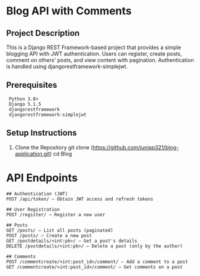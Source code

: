 
 # Blog API with Comments

## Project Description
This is a Django REST Framework-based project that provides a simple blogging API with JWT authentication. Users can register, create posts, comment on others' posts, and view content with pagination. Authentication is handled using djangorestframework-simplejwt.

## Prerequisites
     Python 3.8+
     Django 5.1.5
     djangorestframework
     djangorestframework-simplejwt

 ## Setup Instructions
 1. Clone the Repository
    git clone (https://github.com/juniap321/blog-application.git)
    cd Blog


# API Endpoints
    ## Authentication (JWT)
    POST /api/token/ – Obtain JWT access and refresh tokens

    ## User Registration
    POST /register/ – Register a new user

    ## Posts
    GET /posts/ – List all posts (paginated)
    POST /posts/ – Create a new post
    GET /postdetails/<int:pk>/ – Get a post's details 
    DELETE /postdetails/<int:pk>/ – Delete a post (only by the author)

    ## Comments
    POST /commentcreate/<int:post_id>/comment/ – Add a comment to a post
    GET /commentcreate/<int:post_id>/comment/ – Get comments on a post  
